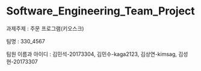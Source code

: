 # Software_Engineering_Team_Project
과제주제 : 주문 프로그램(키오스크)

팀명 : 330_4567

팀원 이름과 아이디 : 김민석-20173304, 김민수-kaga2123, 김상연-kimsag, 김성현-20173307
